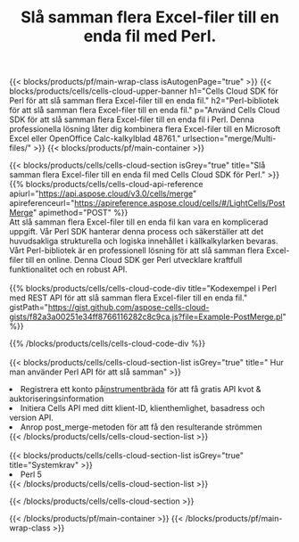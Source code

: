 ﻿---
title:  Slå samman flera Excel-filer till en enda fil med Perl.
description: " Cloud API:er och SDK:er för att slå samman flera Excel-filer med Perl."
---
{{< blocks/products/pf/main-wrap-class isAutogenPage="true" >}}
{{< blocks/products/cells/cells-cloud-upper-banner h1="Cells Cloud SDK för Perl för att slå samman flera Excel-filer till en enda fil." h2="Perl-bibliotek för att slå samman flera Excel-filer till en enda fil." p="Använd Cells Cloud SDK för att slå samman flera Excel-filer till en enda fil i Perl. Denna professionella lösning låter dig kombinera flera Excel-filer till en Microsoft Excel eller OpenOffice Calc-kalkylblad 48761." urlsection="merge/Multi-files/" >}}
{{< blocks/products/pf/main-container >}}

{{< blocks/products/cells/cells-cloud-section isGrey="true" title="Slå samman flera Excel-filer till en enda fil med Cells Cloud SDK för Perl." >}}
{{% blocks/products/cells/cells-cloud-api-reference apiurl="https://api.aspose.cloud/v3.0/cells/merge" apireferenceurl="https://apireference.aspose.cloud/cells/#/LightCells/PostMerge" apimethod="POST" %}}
<br/>
Att slå samman flera Excel-filer till en enda fil kan vara en komplicerad uppgift. Vår Perl SDK hanterar denna process och säkerställer att det huvudsakliga strukturella och logiska innehållet i källkalkylarken bevaras. Vårt Perl-bibliotek är en professionell lösning för att slå samman flera Excel-filer till en online. Denna Cloud SDK ger Perl utvecklare kraftfull funktionalitet och en robust API.
<br/>
<br/>
{{% blocks/products/cells/cells-cloud-code-div title="Kodexempel i Perl med REST API för att slå samman flera Excel-filer till en enda fil." gistPath="https://gist.github.com/aspose-cells-cloud-gists/f82a3a00251e34ff8766116282c8c9ca.js?file=Example-PostMerge.pl" %}}
  
{{% /blocks/products/cells/cells-cloud-code-div %}}
<br/>
<br/>
{{< blocks/products/cells/cells-cloud-section-list isGrey="true" title=" Hur man använder Perl API för att slå samman" >}}
<li> Registrera ett konto på<a href="https://dashboard.aspose.cloud/">instrumentbräda</a> för att få gratis API kvot & auktoriseringsinformation</li>
<li>Initiera Cells API med ditt klient-ID, klienthemlighet, basadress och version API.</li>
<li>Anrop post_merge-metoden för att få den resulterande strömmen</li>
{{< /blocks/products/cells/cells-cloud-section-list >}}
<br/>
<br/>
{{< blocks/products/cells/cells-cloud-section-list isGrey="true" title="Systemkrav" >}}
<li>Perl 5</li>
{{< /blocks/products/cells/cells-cloud-section-list >}}

{{< /blocks/products/cells/cells-cloud-section >}}

{{< /blocks/products/pf/main-container >}}
{{< /blocks/products/pf/main-wrap-class >}}
